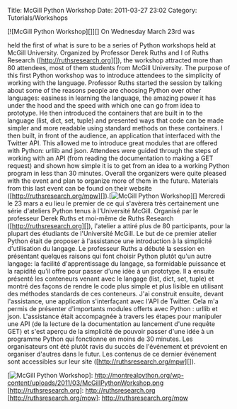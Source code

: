 Title: McGill Python Workshop
Date: 2011-03-27 23:02
Category: Tutorials/Workshops

<!--:en-->[![McGill Python Workshop][]][] On Wednesday March 23rd was
held the first of what is sure to be a series of Python workshops held
at McGill University. Organized by Professor Derek Ruths and I of Ruths
Research ([http://ruthsresearch.org][]), the workshop attracted more
than 80 attendees, most of them students from McGill University. The
purpose of this first Python workshop was to introduce attendees to the
simplicity of working with the language. Professor Ruths started the
session by talking about some of the reasons people are choosing Python
over other languages: easiness in learning the language, the amazing
power it has under the hood and the speed with which one can go from
idea to prototype. He then introduced the containers that are built in
to the language (list, dict, set, tuple) and presented ways that code
can be made simpler and more readable using standard methods on these
containers. I then built, in front of the audience, an application that
interfaced with the Twitter API. This allowed me to introduce great
modules that are offered with Python: urllib and json. Attendees were
guided through the steps of working with an API (from reading the
documentation to making a GET request) and shown how simple it is to get
from an idea to a working Python program in less than 30 minutes.
Overall the organizers were quite pleased with the event and plan to
organize more of them in the future. Materials from this last event can
be found on their website
([http://ruthsresearch.org/mpw][]).<!--:--><!--:fr-->[![McGill Python
Workshop][]][] Mercredi le 23 mars a eu lieu le premier de ce qui
s'avèrera très certainement une série d'ateliers Python tenus à
l'Université McGill. Organisé par le professeur Derek Ruths et moi-même
de Ruths Research ([http://ruthsresearch.org][]), l'atelier a attiré
plus de 80 participants, pour la plupart des étudiants de l'Université
McGill. Le but de ce premier atelier Python était de proposer à
l'assistance une introduction à la simplicité d'utilisation du langage.
Le professeur Ruths a débuté la session en présentant quelques raisons
qui font choisir Python plutôt qu'un autre langage: la facilité
d'apprentissage du langage, sa formidable puissance et la rapidité qu'il
offre pour passer d'une idée à un prototype. Il a ensuite présenté les
conteneurs venant avec le langage (list, dict, set, tuple) et montré des
façons de rendre le code plus simple et plus lisible en utilisant des
méthodes standards de ces conteneurs. J'ai construit ensuite, devant
l'assistance, une application s'interfaçant avec l'API de Twitter. Cela
m'a permis de présenter d'importants modules offerts avec Python :
urllib et json. L'assistance était accompagnée à travers les étapes pour
manipuler une API (de la lecture de la documentation au lancement d'une
requête GET) et s'est aperçu de la simplicité de pouvoir passer d'une
idée à un programme Python qui fonctionne en moins de 30 minutes. Les
organisateurs ont été plutôt ravis du succès de l'événement et prévoient
en organiser d'autres dans le futur. Les contenus de ce dernier
événement sont accessibles sur leur site
([http://ruthsresearch.org/mpw][]).<!--:-->

  [McGill Python Workshop]: http://montrealpython.org/wp-content/uploads/2011/03/McGillPythonWorkshop-300x186.jpg
    "McGill Python Workshop"
  [![McGill Python Workshop][]]: http://montrealpython.org/wp-content/uploads/2011/03/McGillPythonWorkshop.png
  [http://ruthsresearch.org]: http://ruthsresearch.org
  [http://ruthsresearch.org/mpw]: http://ruthsresearch.org/mpw
